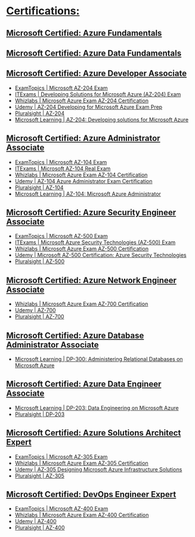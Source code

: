 
# [Certifications:](https://docs.microsoft.com/en-us/learn/certifications/browse/?term=azure&resource_type=certification)

## [Microsoft Certified: Azure Fundamentals](https://docs.microsoft.com/en-us/learn/certifications/azure-fundamentals)
##
## [Microsoft Certified: Azure Data Fundamentals](https://docs.microsoft.com/en-us/learn/certifications/azure-data-fundamentals)
##
## [Microsoft Certified: Azure Developer Associate](https://docs.microsoft.com/en-us/learn/certifications/azure-developer)
- [ExamTopics | Microsoft AZ-204 Exam](https://www.examtopics.com/exams/microsoft/az-204/)
- [ITExams | Developing Solutions for Microsoft Azure (AZ-204) Exam](https://www.itexams.com/info/AZ-204)
- [Whizlabs | Microsoft Azure Exam AZ-204 Certification](https://www.whizlabs.com/microsoft-azure-certification-az-204/)
- [Udemy | AZ-204 Developing for Microsoft Azure Exam Prep](https://www.udemy.com/course/70532-azure/)
- [Pluralsight | AZ-204](https://www.pluralsight.com/search?q=AZ-204&categories=all)
- [Microsoft Learning | AZ-204: Developing solutions for Microsoft Azure](https://github.com/MicrosoftLearning/AZ-204-DevelopingSolutionsforMicrosoftAzure)
##
## [Microsoft Certified: Azure Administrator Associate](https://docs.microsoft.com/en-us/learn/certifications/azure-administrator)
- [ExamTopics | Microsoft AZ-104 Exam](https://www.examtopics.com/exams/microsoft/az-104/)
- [ITExams | Microsoft AZ-104 Real Exam](https://www.itexams.com/info/AZ-104)
- [Whizlabs | Microsoft Azure Exam AZ-104 Certification](https://www.whizlabs.com/microsoft-azure-certification-az-104/)
- [Udemy | AZ-104 Azure Administrator Exam Certification](https://www.udemy.com/course/70533-azure/)
- [Pluralsight | AZ-104](https://www.pluralsight.com/search?q=AZ-104&categories=all)
- [Microsoft Learning | AZ-104: Microsoft Azure Administrator](https://github.com/MicrosoftLearning/AZ-104-MicrosoftAzureAdministrator)
##
## [Microsoft Certified: Azure Security Engineer Associate](https://docs.microsoft.com/en-us/learn/certifications/azure-security-engineer) 
- [ExamTopics | Microsoft AZ-500 Exam](https://www.examtopics.com/exams/microsoft/az-500/)
- [ITExams | Microsoft Azure Security Technologies (AZ-500) Exam](https://www.itexams.com/info/AZ-500)
- [Whizlabs | Microsoft Azure Exam AZ-500 Certification](https://www.whizlabs.com/microsoft-azure-certification-az-500/)
- [Udemy | Microsoft AZ-500 Certification: Azure Security Technologies](https://www.udemy.com/course/az-500-course/)
- [Pluralsight | AZ-500](https://www.pluralsight.com/search?q=AZ-500&categories=all)
##
## [Microsoft Certified: Azure Network Engineer Associate](https://docs.microsoft.com/en-us/learn/certifications/azure-network-engineer-associate)
- [Whizlabs | Microsoft Azure Exam AZ-700 Certification](https://www.whizlabs.com/microsoft-azure-exam-az-700/)
- [Udemy | AZ-700](https://www.udemy.com/courses/search/?src=ukw&q=AZ-700)
- [Pluralsight | AZ-700](https://www.pluralsight.com/search?q=AZ-700&categories=all)
##
## [Microsoft Certified: Azure Database Administrator Associate](https://docs.microsoft.com/en-us/learn/certifications/azure-database-administrator-associate)
- [Microsoft Learning | DP-300: Administering Relational Databases on Microsoft Azure](https://microsoftlearning.github.io/DP-300T00-Administering-Relational-Databases-on-Azure/)
##
## [Microsoft Certified: Azure Data Engineer Associate](https://docs.microsoft.com/en-us/learn/certifications/azure-data-engineer)
- [Microsoft Learning | DP-203: Data Engineering on Microsoft Azure](https://github.com/MicrosoftLearning/DP-203-Data-Engineer)
- [Pluralsight | DP-203](https://www.pluralsight.com/search?q=DP-203&categories=all)
##
## [Microsoft Certified: Azure Solutions Architect Expert](https://docs.microsoft.com/en-us/learn/certifications/azure-solutions-architect)
- [ExamTopics | Microsoft AZ-305 Exam](https://www.examtopics.com/exams/microsoft/az-305/)
- [Whizlabs | Microsoft Azure Exam AZ-305 Certification](https://www.whizlabs.com/designing-microsoft-azure-infrastructure-solutions-az-305/)
- [Udemy | AZ-305 Designing Microsoft Azure Infrastructure Solutions](https://www.udemy.com/course/az301-azure/)
- [Pluralsight | AZ-305](https://www.pluralsight.com/search?q=AZ-305&categories=all)
##
## [Microsoft Certified: DevOps Engineer Expert](https://docs.microsoft.com/en-us/learn/certifications/devops-engineer)
- [ExamTopics | Microsoft AZ-400 Exam](https://www.examtopics.com/exams/microsoft/az-400/)
- [Whizlabs | Microsoft Azure Exam AZ-400 Certification](https://www.whizlabs.com/microsoft-azure-certification-az-400/)
- [Udemy | AZ-400](https://www.udemy.com/courses/search/?src=ukw&q=AZ-400)
- [Pluralsight | AZ-400](https://www.pluralsight.com/search?q=AZ-400&categories=all)

